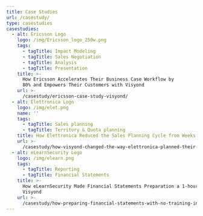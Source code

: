 ```yaml
---
title: Case Studies
url: /casestudy/
type: casestudies
casestudies:
  - alt: Ericsson Logo
    logo: /img/Ericsson_logo_250w.png
    tags:
      - tagTitle: Impact Modeling
      - tagTitle: Sales Negotiation
      - tagTitle: Analysis
      - tagTitle: Presentation
    title: >-
      How Ericsson Accelerates Their Business Case Workflow by
      80% and Empowers Their Customers with Visyond
    url: >-
      /casestudy/ericsson-case-study-visyond/
  - alt: Elettronica Logo
    logo: /img/elet.png
    name: ''
    tags:
      - tagTitle: Sales planning
      - tagTitle: Territory & Quota planning
    title: How Elettronica Reduced the Sales Planning Cycle from Weeks to Hours
    url: >-
      /casestudy/how-visyond-changed-the-way-elettronica-planned-their-sales-and-shortened-the-process-from-weeks-to-hours/
  - alt: eLearnSecurity Logo
    logo: /img/elearn.png
    tags:
      - tagTitle: Reporting
      - tagTitle: Financial Statements
    title: >-
      How eLearnSecurity Made Financial Statements Preparation a 1-hour Job with
      Visyond
    url: >-
      /casestudy/how-preparing-financial-statements-with-no-training-in-finance-became-a-1-hour-job/
---
```


